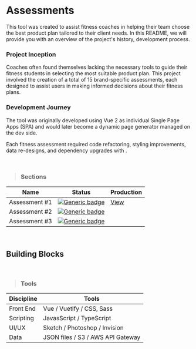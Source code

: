 <p>&nbsp;</p>

# Assessments

This tool was created to assist fitness coaches in helping their team choose the best product plan tailored to their client needs. In this README, we will provide you with an overview of the project's history, development process.

### Project Inception

Coaches often found themselves lacking the necessary tools to guide their fitness students in selecting the most suitable product plan. This project involved the creation of a total of 15 brand-specific assessments, each designed to assist users in making informed decisions about their fitness plans.


### Development Journey

The tool was originally developed using Vue 2 as individual Single Page Apps (SPA) and would later become a dynamic page generator managed on the dev side.

Each fitness assessment required code refactoring, styling improvements, data re-designs, and dependency upgrades with .

<p>&nbsp;</p>

> ### Sections
| Name | Status | Production |
| ----------- | ----------- | ----------- |
| Assessment #1 | [![Generic badge](https://img.shields.io/badge/_-LIVE-mediumgreen.svg)](/pages/portfolio/quiz#readme) | [View](https://www.emmett.fyi/portfolio/quiz/xbss?locale=en_us) | 
| Assessment #2 | [![Generic badge](https://img.shields.io/badge/_-IN_PROGRESS-gold.svg)](#)  | |
| Assessment #3 | [![Generic badge](https://img.shields.io/badge/_-IN_PROGRESS-gold.svg)](#)  | |

<p>&nbsp;</p>

## Building Blocks

<p>&nbsp;</p>

> ### Tools
| Discipline | Tools |
| ----------- | ----------- |
| Front End | Vue / Vuetify / CSS, Sass |
| Scripting | JavasScript / TypeScript |
| UI/UX | Sketch / Photoshop / Invision  |
| Data | JSON files / S3 / AWS API Gateway |

